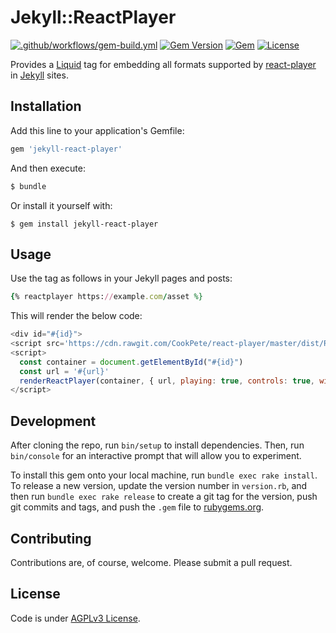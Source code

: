 # Jekyll::ReactPlayer
[![.github/workflows/gem-build.yml][badge-build]][build]
[![Gem Version][badge-gem]][rubygems]
[![Gem][badge-dl]][rubygems]
[![License][badge-license]][license]

Provides a [Liquid][liquid] tag for embedding all formats supported by [react-player](https://github.com/cookpete/react-player#supported-media) in [Jekyll][jekyll] sites.

## Installation

Add this line to your application's Gemfile:

```ruby
gem 'jekyll-react-player'
```

And then execute:

```sh
$ bundle
```

Or install it yourself with:

```
$ gem install jekyll-react-player
```

## Usage

Use the tag as follows in your Jekyll pages and posts:

```ruby
{% reactplayer https://example.com/asset %}
```

This will render the below code:
```js 
<div id="#{id}">
<script src='https://cdn.rawgit.com/CookPete/react-player/master/dist/ReactPlayer.standalone.js'></script>
<script>
  const container = document.getElementById("#{id}")
  const url = '#{url}'
  renderReactPlayer(container, { url, playing: true, controls: true, width: '100%', height: '100%' })
</script>
```


## Development

After cloning the repo, run `bin/setup` to install dependencies.
Then, run `bin/console` for an interactive prompt that will allow you
to experiment.

To install this gem onto your local machine, run `bundle exec rake
install`. To release a new version, update the version number in
`version.rb`, and then run `bundle exec rake release` to create a git
tag for the version, push git commits and tags, and push the `.gem`
file to [rubygems.org](https://rubygems.org).

## Contributing

Contributions are, of course, welcome. Please submit a pull request.

## License

Code is under [AGPLv3 License][license].


[badge-build]: https://github.com/jessp01/jekyll-react-player/actions/workflows/gem-build.yml/badge.svg
[build]: https://github.com/jessp01/jekyll-react-player/actions/workflows/gem-build.yml
[badge-coveralls]: https://coveralls.io/repos/jessp01/jekyll-react-player/badge.svg
[badge-gem]: https://badge.fury.io/rb/jekyll-react-player.svg
[badge-license]: https://img.shields.io/github/license/jessp01/jekyll-react-player.svg?maxAge=604800
[badge-dl]: https://img.shields.io/gem/dt/jekyll-react-player.svg
[rubygems]: https://rubygems.org/gems/jekyll-react-player
[liquid]: http://liquidmarkup.org "Liquid templating language"
[jekyll]: http://jekyllrb.com "Jekyll"
[license]: ./LICENSE
